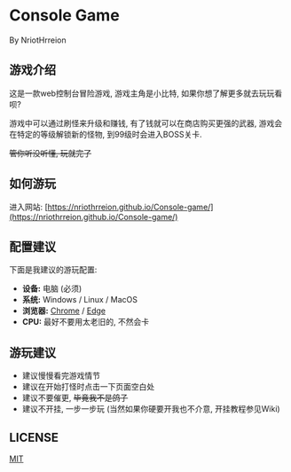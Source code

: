 # Console Game
By NriotHrreion

## 游戏介绍

这是一款web控制台冒险游戏, 游戏主角是小比特, 如果你想了解更多就去玩玩看呗?

游戏中可以通过刷怪来升级和赚钱, 有了钱就可以在商店购买更强的武器, 游戏会在特定的等级解锁新的怪物, 到99级时会进入BOSS关卡.

~~管你听没听懂, 玩就完了~~

## 如何游玩

进入网站: [https://nriothrreion.github.io/Console-game/](https://nriothrreion.github.io/Console-game/)

## 配置建议

下面是我建议的游玩配置:

- **设备:** 电脑 (必须)
- **系统:** Windows / Linux / MacOS
- **浏览器:** [Chrome](https://google.cn/chrome) / [Edge](https://microsoft/edge)
- **CPU:** 最好不要用太老旧的, 不然会卡

## 游玩建议

- 建议慢慢看完游戏情节
- 建议在开始打怪时点击一下页面空白处
- 建议不要催更, ~~毕竟我不是鸽子~~
- 建议不开挂, 一步一步玩 (当然如果你硬要开我也不介意, 开挂教程参见Wiki)

## LICENSE

[MIT](./LICENSE)
